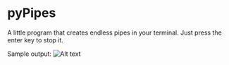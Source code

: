 # pyPipes
A little program that creates endless pipes in your terminal. Just press the enter key to stop it.

Sample output:
![Alt text](https://raw.githubusercontent.com/Xadeka/pyPipes/master/pics/screenshot.png?raw=true)
